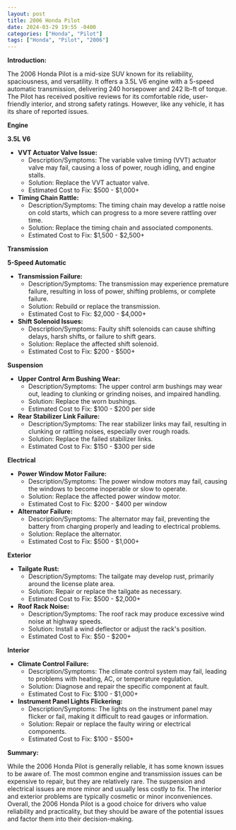 ```yaml
---
layout: post
title: 2006 Honda Pilot
date: 2024-03-29 19:55 -0400
categories: ["Honda", "Pilot"]
tags: ["Honda", "Pilot", "2006"]
---
```

**Introduction:**

The 2006 Honda Pilot is a mid-size SUV known for its reliability, spaciousness, and versatility. It offers a 3.5L V6 engine with a 5-speed automatic transmission, delivering 240 horsepower and 242 lb-ft of torque. The Pilot has received positive reviews for its comfortable ride, user-friendly interior, and strong safety ratings. However, like any vehicle, it has its share of reported issues.

**Engine**

**3.5L V6**

* **VVT Actuator Valve Issue:**
    * Description/Symptoms: The variable valve timing (VVT) actuator valve may fail, causing a loss of power, rough idling, and engine stalls.
    * Solution: Replace the VVT actuator valve.
    * Estimated Cost to Fix: $500 - $1,000+
* **Timing Chain Rattle:**
    * Description/Symptoms: The timing chain may develop a rattle noise on cold starts, which can progress to a more severe rattling over time.
    * Solution: Replace the timing chain and associated components.
    * Estimated Cost to Fix: $1,500 - $2,500+

**Transmission**

**5-Speed Automatic**

* **Transmission Failure:**
    * Description/Symptoms: The transmission may experience premature failure, resulting in loss of power, shifting problems, or complete failure.
    * Solution: Rebuild or replace the transmission.
    * Estimated Cost to Fix: $2,000 - $4,000+
* **Shift Solenoid Issues:**
    * Description/Symptoms: Faulty shift solenoids can cause shifting delays, harsh shifts, or failure to shift gears.
    * Solution: Replace the affected shift solenoid.
    * Estimated Cost to Fix: $200 - $500+

**Suspension**

* **Upper Control Arm Bushing Wear:**
    * Description/Symptoms: The upper control arm bushings may wear out, leading to clunking or grinding noises, and impaired handling.
    * Solution: Replace the worn bushings.
    * Estimated Cost to Fix: $100 - $200 per side
* **Rear Stabilizer Link Failure:**
    * Description/Symptoms: The rear stabilizer links may fail, resulting in clunking or rattling noises, especially over rough roads.
    * Solution: Replace the failed stabilizer links.
    * Estimated Cost to Fix: $150 - $300 per side

**Electrical**

* **Power Window Motor Failure:**
    * Description/Symptoms: The power window motors may fail, causing the windows to become inoperable or slow to operate.
    * Solution: Replace the affected power window motor.
    * Estimated Cost to Fix: $200 - $400 per window
* **Alternator Failure:**
    * Description/Symptoms: The alternator may fail, preventing the battery from charging properly and leading to electrical problems.
    * Solution: Replace the alternator.
    * Estimated Cost to Fix: $500 - $1,000+

**Exterior**

* **Tailgate Rust:**
    * Description/Symptoms: The tailgate may develop rust, primarily around the license plate area.
    * Solution: Repair or replace the tailgate as necessary.
    * Estimated Cost to Fix: $500 - $2,000+
* **Roof Rack Noise:**
    * Description/Symptoms: The roof rack may produce excessive wind noise at highway speeds.
    * Solution: Install a wind deflector or adjust the rack's position.
    * Estimated Cost to Fix: $50 - $200+

**Interior**

* **Climate Control Failure:**
    * Description/Symptoms: The climate control system may fail, leading to problems with heating, AC, or temperature regulation.
    * Solution: Diagnose and repair the specific component at fault.
    * Estimated Cost to Fix: $100 - $1,000+
* **Instrument Panel Lights Flickering:**
    * Description/Symptoms: The lights on the instrument panel may flicker or fail, making it difficult to read gauges or information.
    * Solution: Repair or replace the faulty wiring or electrical components.
    * Estimated Cost to Fix: $100 - $500+

**Summary:**

While the 2006 Honda Pilot is generally reliable, it has some known issues to be aware of. The most common engine and transmission issues can be expensive to repair, but they are relatively rare. The suspension and electrical issues are more minor and usually less costly to fix. The interior and exterior problems are typically cosmetic or minor inconveniences. Overall, the 2006 Honda Pilot is a good choice for drivers who value reliability and practicality, but they should be aware of the potential issues and factor them into their decision-making.
